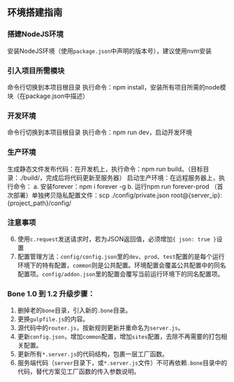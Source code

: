 ## 环境搭建指南


### 搭建NodeJS环境
安装NodeJS环境（使用`package.json`中声明的版本号），建议使用nvm安装


### 引入项目所需模块
命令行切换到本项目根目录
执行命令：npm install，安装所有项目所需的node模块（在package.json中描述）


### 开发环境
命令行切换到本项目根目录
执行命令：npm run dev，启动开发环境


### 生产环境
生成静态文件发布代码：在开发机上，执行命令：npm run build。（目标目录：./build/，完成后将代码更新至服务器）
启动生产环境：在远程服务器上，执行命令： a. 安装forever：npm i forever -g b. 运行npm run forever-prod
（首次部署）单独拷贝隐私配置文件：scp ./config/private.json root@{server_ip}:{project_path}/config/


### 注意事项
6. 使用`c.request`发送请求时，若为JSON返回值，必须增加`{ json: true }`设置
7. 配置管理方法：`config/config.json`里的`dev`、`prod`、`test`配置的是每个运行环境下的特有配置，`common`则是公共配置。环境配置会覆盖公共配置中的同名配置项。`config/addon.json`里的配置会覆写当前运行环境下的同名配置项。


### Bone 1.0 到 1.2 升级步骤：
1. 删掉老的`bone`目录，引入新的`.bone`目录。
2. 更换`gulpfile.js`的内容。
3. 源代码中的`router.js`，按新规则更新并重命名为`server.js`。
4. 更新`config.json`，增加`common`配置，增加`sites`配置，去除不再需要的打包相关配置。
5. 更新所有`*.server.js`的代码结构，包裹一层工厂函数。
6. 服务端代码（`server`目录下，或`*.server.js`文件）不可再依赖`.bone`目录中的代码，替代方案见工厂函数的传入参数说明。
